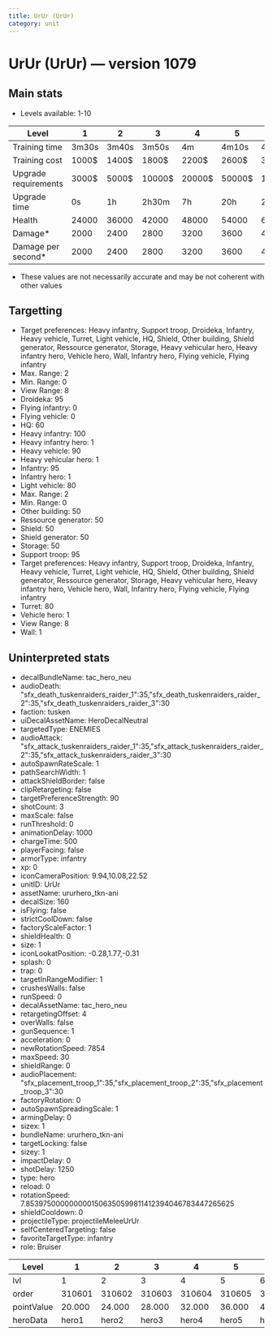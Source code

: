 ```yaml
---
title: UrUr (UrUr)
category: unit
---
```


# UrUr (UrUr) — version 1079

## Main stats

  * Levels available: 1-10

|Level               |1    |2    |3     |4     |5     |6      |7      |8      |9       |10      |
|--------------------|-----|-----|------|------|------|-------|-------|-------|--------|--------|
|Training time       |3m30s|3m40s|3m50s |4m    |4m10s |4m20s  |4m30s  |4m40s  |4m50s   |5m      |
|Training cost       |1000$|1400$|1800$ |2200$ |2600$ |3000$  |3400$  |4000$  |4200$   |4600$   |
|Upgrade requirements|3000$|5000$|10000$|20000$|50000$|135000$|225000$|450000$|1500000$|2500000$|
|Upgrade time        |0s   |1h   |2h30m |7h    |20h   |2d12h  |4d     |6d     |1w1d    |1w5d    |
|Health              |24000|36000|42000 |48000 |54000 |60000  |66000  |72000  |78000   |90000   |
|Damage*             |2000 |2400 |2800  |3200  |3600  |4000   |4400   |4800   |5200    |6000    |
|Damage per second*  |2000 |2400 |2800  |3200  |3600  |4000   |4400   |4800   |5200    |6000    |

* These values are not necessarily accurate and may be not coherent with other values

## Targetting

  * Target preferences: Heavy infantry, Support troop, Droideka, Infantry, Heavy vehicle, Turret, Light vehicle, HQ, Shield, Other building, Shield generator, Ressource generator, Storage, Heavy vehicular hero, Heavy infantry hero, Vehicle hero, Wall, Infantry hero, Flying vehicle, Flying infantry
  * Max. Range: 2
  * Min. Range: 0
  * View Range: 8
  * Droideka: 95
  * Flying infantry: 0
  * Flying vehicle: 0
  * HQ: 60
  * Heavy infantry: 100
  * Heavy infantry hero: 1
  * Heavy vehicle: 90
  * Heavy vehicular hero: 1
  * Infantry: 95
  * Infantry hero: 1
  * Light vehicle: 80
  * Max. Range: 2
  * Min. Range: 0
  * Other building: 50
  * Ressource generator: 50
  * Shield: 50
  * Shield generator: 50
  * Storage: 50
  * Support troop: 95
  * Target preferences: Heavy infantry, Support troop, Droideka, Infantry, Heavy vehicle, Turret, Light vehicle, HQ, Shield, Other building, Shield generator, Ressource generator, Storage, Heavy vehicular hero, Heavy infantry hero, Vehicle hero, Wall, Infantry hero, Flying vehicle, Flying infantry
  * Turret: 80
  * Vehicle hero: 1
  * View Range: 8
  * Wall: 1

## Uninterpreted stats

  * decalBundleName: tac_hero_neu
  * audioDeath: "sfx_death_tuskenraiders_raider_1":35,"sfx_death_tuskenraiders_raider_2":35,"sfx_death_tuskenraiders_raider_3":30
  * faction: tusken
  * uiDecalAssetName: HeroDecalNeutral
  * targetedType: ENEMIES
  * audioAttack: "sfx_attack_tuskenraiders_raider_1":35,"sfx_attack_tuskenraiders_raider_2":35,"sfx_attack_tuskenraiders_raider_3":30
  * autoSpawnRateScale: 1
  * pathSearchWidth: 1
  * attackShieldBorder: false
  * clipRetargeting: false
  * targetPreferenceStrength: 90
  * shotCount: 3
  * maxScale: false
  * runThreshold: 0
  * animationDelay: 1000
  * chargeTime: 500
  * playerFacing: false
  * armorType: infantry
  * xp: 0
  * iconCameraPosition: 9.94,10.08,22.52
  * unitID: UrUr
  * assetName: ururhero_tkn-ani
  * decalSize: 160
  * isFlying: false
  * strictCoolDown: false
  * factoryScaleFactor: 1
  * shieldHealth: 0
  * size: 1
  * iconLookatPosition: -0.28,1.77,-0.31
  * splash: 0
  * trap: 0
  * targetInRangeModifier: 1
  * crushesWalls: false
  * runSpeed: 0
  * decalAssetName: tac_hero_neu
  * retargetingOffset: 4
  * overWalls: false
  * gunSequence: 1
  * acceleration: 0
  * newRotationSpeed: 7854
  * maxSpeed: 30
  * shieldRange: 0
  * audioPlacement: "sfx_placement_troop_1":35,"sfx_placement_troop_2":35,"sfx_placement_troop_3":30
  * factoryRotation: 0
  * autoSpawnSpreadingScale: 1
  * armingDelay: 0
  * sizex: 1
  * bundleName: ururhero_tkn-ani
  * targetLocking: false
  * sizey: 1
  * impactDelay: 0
  * shotDelay: 1250
  * type: hero
  * reload: 0
  * rotationSpeed: 7.8539750000000001506350599811412394046783447265625
  * shieldCooldown: 0
  * projectileType: projectileMeleeUrUr
  * selfCenteredTargeting: false
  * favoriteTargetType: infantry
  * role: Bruiser

|Level     |1     |2     |3     |4     |5     |6     |7     |8     |9     |10    |
|----------|------|------|------|------|------|------|------|------|------|------|
|lvl       |1     |2     |3     |4     |5     |6     |7     |8     |9     |10    |
|order     |310601|310602|310603|310604|310605|310606|310607|310608|310609|310610|
|pointValue|20.000|24.000|28.000|32.000|36.000|40.000|44.000|48.000|52.000|60.000|
|heroData  |hero1 |hero2 |hero3 |hero4 |hero5 |hero6 |hero7 |hero8 |hero9 |hero10|

